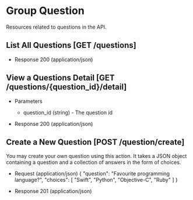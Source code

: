 # Group Question

Resources related to questions in the API.


## List All Questions [GET /questions]

+ Response 200 (application/json)

   <!-- include(data/questions.json) -->


## View a Questions Detail [GET /questions/{question_id}/detail]

+ Parameters
    + question_id (string) - The question id

+ Response 200 (application/json)

    <!-- include(data/question.json) -->


## Create a New Question [POST /question/create]

You may create your own question using this action. It takes a JSON object containing a question and a collection of answers in the form of choices.

+ Request (application/json)
    {
        "question": "Favourite programming language?",
        "choices": [
            "Swift",
            "Python",
            "Objective-C",
            "Ruby"
        ]
    }

+ Response 201 (application/json)

